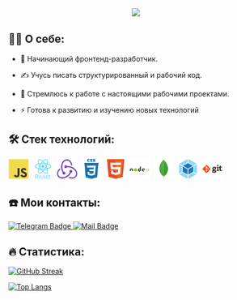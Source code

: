 <div id="header" align="center">
  <img src="https://media.giphy.com/media/Oj25fisQ3zhukVWY96/giphy.gif" width="100"/>
</div>

## :woman_technologist: О себе:

- :raised_hands: Начинающий фронтенд-разработчик.

- :writing_hand: Учусь писать структурированный и рабочий код.

- :memo: Стремлюсь к работе с настоящими рабочими проектами.

- :zap: Готова к развитию и изучению новых технологий

## :hammer_and_wrench: Стек технологий:
<div>
  <img src="https://github.com/devicons/devicon/blob/master/icons/javascript/javascript-original.svg" title="JavaScript" alt="JavaScript" width="40"/>&nbsp;
  <img src="https://github.com/devicons/devicon/blob/master/icons/react/react-original-wordmark.svg" title="React" alt="React" width="40" height="40"/>&nbsp;
  <img src="https://github.com/devicons/devicon/blob/master/icons/redux/redux-original.svg" title="Redux" alt="Redux " width="40" height="40"/>&nbsp;
  <img src="https://github.com/devicons/devicon/blob/master/icons/css3/css3-plain-wordmark.svg"  title="CSS3" alt="CSS" width="40" height="40"/>&nbsp;
  <img src="https://github.com/devicons/devicon/blob/master/icons/html5/html5-original.svg" title="HTML5" alt="HTML" width="40" height="40"/>&nbsp;
  <img src="https://github.com/devicons/devicon/blob/master/icons/nodejs/nodejs-original-wordmark.svg" title="NodeJS" alt="NodeJS" width="40" height="40"/>&nbsp;
  <img src="https://github.com/devicons/devicon/blob/master/icons/mongodb/mongodb-original.svg" title="MongoDB" alt="MongoDB" width="40" height="40"/>&nbsp;
  <img src="https://github.com/devicons/devicon/blob/master/icons/webpack/webpack-original.svg" title="Webpack" alt="Webpack" width="40" height="40"/>&nbsp;
  <img src="https://github.com/devicons/devicon/blob/master/icons/git/git-original-wordmark.svg" title="Git" **alt="Git" width="40" height="40"/>
</div>

## :phone: Мои контакты:
<div id="badges">
<a href="https://t.me/sh_nastyaaa">
  <img src="https://img.shields.io/badge/telegram-blue?style=for-the-badge&logo=telegram&logoColor=white" alt="Telegram Badge"/>
</a>
<a href="mailto:nmoiseevaa@yandex.ru">
  <img src="https://img.shields.io/badge/mail-yellow?style=for-the-badge&logo=maildotru&logoColor=white" alt="Mail Badge"/>
</a>
</div>


## :fire: Статистика:


[![GitHub Streak](http://github-readme-streak-stats.herokuapp.com?user=AnastasiaMoiseeva0&theme=dark&background=000000)](https://git.io/streak-stats)

[![Top Langs](https://github-readme-stats.vercel.app/api/top-langs/?username=AnastasiaMoiseeva0&layout=compact&theme=vision-friendly-dark)](https://github.com/anuraghazra/github-readme-stats)

